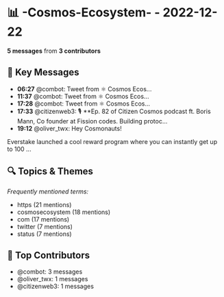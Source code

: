 # 📊 -Cosmos-Ecosystem- - 2022-12-22
**5 messages** from **3 contributors**

## 💬 Key Messages
- **06:27** @combot: [‌‌‌‌‎⁠](https://twitter.com/CosmosEcosystem/status/1605812172759732224)Tweet from ⚛️ Cosmos Ecos...
- **11:37** @combot: [‌‌‌‌‎⁠](https://twitter.com/CosmosEcosystem/status/1605890249854357504)Tweet from ⚛️ Cosmos Ecos...
- **17:28** @combot: [‌‌‌‌‎⁠](https://twitter.com/CosmosEcosystem/status/1605978543900749824)Tweet from ⚛️ Cosmos Ecos...
- **17:33** @citizenweb3: 🎙 **Ep. 82 of Citizen Cosmos podcast ft. Boris Mann, Co founder at Fission codes. Building protoc...
- **19:12** @oliver_twx: Hey Cosmonauts! 

Everstake launched a cool reward program where you can instantly get up to 100 ...

## 🔍 Topics & Themes
*Frequently mentioned terms:*
- https (21 mentions)
- cosmosecosystem (18 mentions)
- com (17 mentions)
- twitter (7 mentions)
- status (7 mentions)

## 👥 Top Contributors
- @combot: 3 messages
- @oliver_twx: 1 messages
- @citizenweb3: 1 messages